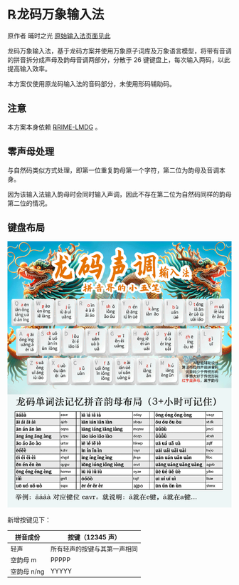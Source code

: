 # ℞龙码万象输入法

原作者 晡时之光 [原始输入法页面见此](https://hanxinma.gitlab.io/longma)

龙码万象输入法，基于龙码方案并使用万象原子词库及万象语言模型，将带有音调的拼音拆分成声母及韵母音调两部分，分散于 26 键键盘上，每次输入两码，以此提高输入效率。

本方案仅使用原龙码输入法的音码部分，未使用形码辅助码。

## 注意

本方案本身依赖 [℞RIME-LMDG](https://github.com/amzxyz/RIME-LMDG) 。

## 零声母处理

与自然码类似方式处理，即第一位重复韵母第一个字符，第二位为韵母及音调本身。

因为该输入法输入韵母时会同时输入声调，因此不存在第二位为自然码同样的韵母第二位的情况。

## 键盘布局

![键盘布局](docmedia/longma-2025-01.png)

新增按键见下：

| 拼音成份 | 按键（12345 声） |
|--------|----------------|
| 轻声 | 所有轻声的按键与其第一声相同 |
| 空韵母 m | PPPPP |
| 空韵母 n/ng | YYYYY |

